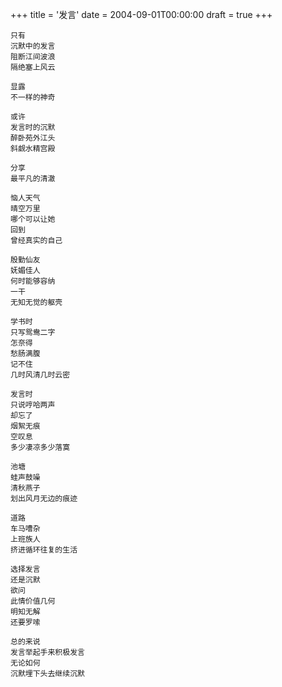 +++
title = '发言'
date = 2004-09-01T00:00:00
draft = true
+++

```text
只有
沉默中的发言
阻断江间波浪
隔绝塞上风云

显露
不一样的神奇

或许
发言时的沉默
醉卧苑外江头
斜觑水精宫殿

分享
最平凡的清澈

恼人天气
晴空万里
哪个可以让她
回到
曾经真实的自己

殷勤仙友
妩媚佳人
何时能够容纳
一干
无知无觉的躯壳

学书时
只写鸳鸯二字
怎奈得
愁肠满腹
记不住
几时风清几时云密

发言时
只说哼哈两声
却忘了
烟絮无痕
空叹息
多少凄凉多少落寞

池塘
蛙声鼓噪
清秋燕子
划出风月无边的痕迹

道路
车马嘈杂
上班族人
挤进循环往复的生活

选择发言
还是沉默
欲问
此情价值几何
明知无解
还要罗嗦

总的来说
发言举起手来积极发言
无论如何
沉默埋下头去继续沉默
```
